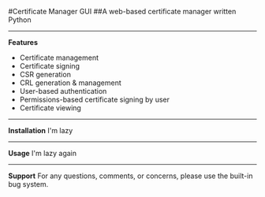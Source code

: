 #Certificate Manager GUI
##A web-based certificate manager written Python

---
**Features**
- Certificate management
- Certificate signing
- CSR generation
- CRL generation & management
- User-based authentication
- Permissions-based certificate signing by user
- Certificate viewing

---
**Installation**
I'm lazy


---
**Usage**
I'm lazy again


---
**Support**
For any questions, comments, or concerns, please use the built-in bug system.
